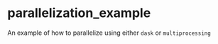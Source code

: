 # parallelization_example
An example of how to parallelize using either `dask` or `multiprocessing`
